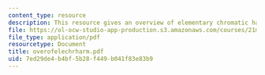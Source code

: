 ```yaml
---
content_type: resource
description: This resource gives an overview of elementary chromatic harmony.
file: https://ol-ocw-studio-app-production.s3.amazonaws.com/courses/21m-302-harmony-and-counterpoint-ii-spring-2005/7ed29de4b4bf5b28f449b041f83e83b9_overofelechrharm.pdf
file_type: application/pdf
resourcetype: Document
title: overofelechrharm.pdf
uid: 7ed29de4-b4bf-5b28-f449-b041f83e83b9
---
```

